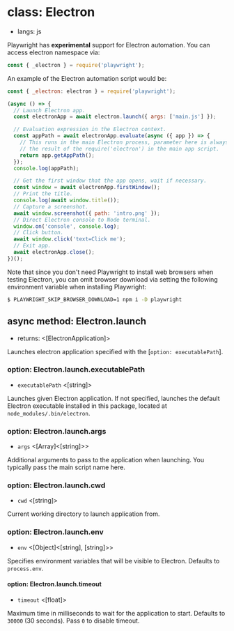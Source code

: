 # class: Electron
* langs: js

Playwright has **experimental** support for Electron automation. You can access electron namespace via:

```js
const { _electron } = require('playwright');
```

An example of the Electron automation script would be:

```js
const { _electron: electron } = require('playwright');

(async () => {
  // Launch Electron app.
  const electronApp = await electron.launch({ args: ['main.js'] });

  // Evaluation expression in the Electron context.
  const appPath = await electronApp.evaluate(async ({ app }) => {
    // This runs in the main Electron process, parameter here is always
    // the result of the require('electron') in the main app script.
    return app.getAppPath();
  });
  console.log(appPath);

  // Get the first window that the app opens, wait if necessary.
  const window = await electronApp.firstWindow();
  // Print the title.
  console.log(await window.title());
  // Capture a screenshot.
  await window.screenshot({ path: 'intro.png' });
  // Direct Electron console to Node terminal.
  window.on('console', console.log);
  // Click button.
  await window.click('text=Click me');
  // Exit app.
  await electronApp.close();
})();
```

Note that since you don't need Playwright to install web browsers when testing Electron, you can omit browser download via setting the following environment variable when installing Playwright:

```sh js
$ PLAYWRIGHT_SKIP_BROWSER_DOWNLOAD=1 npm i -D playwright
```

## async method: Electron.launch
- returns: <[ElectronApplication]>

Launches electron application specified with the [`option: executablePath`].

### option: Electron.launch.executablePath
- `executablePath` <[string]>

Launches given Electron application. If not specified, launches the default Electron
executable installed in this package, located at `node_modules/.bin/electron`.

### option: Electron.launch.args
- `args` <[Array]<[string]>>

Additional arguments to pass to the application when launching. You typically pass the main
script name here.

### option: Electron.launch.cwd
- `cwd` <[string]>

Current working directory to launch application from.

### option: Electron.launch.env
- `env` <[Object]<[string], [string]>>

Specifies environment variables that will be visible to Electron. Defaults to `process.env`.

#### option: Electron.launch.timeout
- `timeout` <[float]>

Maximum time in milliseconds to wait for the application to start. Defaults to `30000` (30 seconds). Pass `0` to disable timeout.
